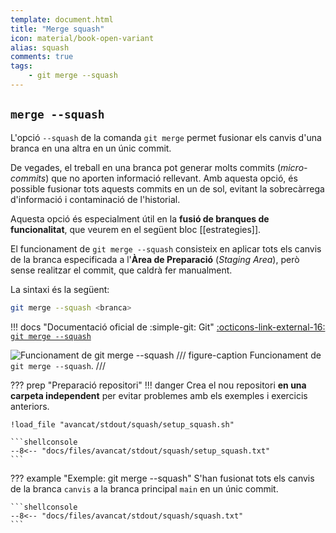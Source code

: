 ```yaml
---
template: document.html
title: "Merge squash"
icon: material/book-open-variant
alias: squash
comments: true
tags:
    - git merge --squash
---
```


## `merge --squash`
L'opció `--squash` de la comanda `git merge` permet fusionar els canvis d'una branca en una altra
en un únic commit.

De vegades, el treball en una branca pot generar molts commits (_micro-commits_) que no aporten informació rellevant.
Amb aquesta opció, és possible fusionar tots aquests commits en un de sol, evitant la sobrecàrrega d'informació
i contaminació de l'historial.

Aquesta opció és especialment útil en la __fusió de branques de funcionalitat__,
que veurem en el següent bloc [[estrategies]].

El funcionament de `git merge --squash` consisteix en aplicar tots els canvis de la branca especificada
a l'__Àrea de Preparació__ (_Staging Area_), però sense realitzar el commit, que caldrà fer manualment.

La sintaxi és la següent:
```bash
git merge --squash <branca>
```

!!! docs "Documentació oficial de :simple-git: Git"
    [:octicons-link-external-16: `git merge --squash`](https://git-scm.com/docs/git-merge#Documentation/git-merge.txt---squash)

![Funcionament de git merge --squash](img/squash/squash.png)
/// figure-caption
Funcionament de `git merge --squash`.
///

??? prep "Preparació repositori"
    !!! danger
        Crea el nou repositori __en una carpeta independent__ per evitar
        problemes amb els exemples i exercicis anteriors.

    !load_file "avancat/stdout/squash/setup_squash.sh"

    ```shellconsole
    --8<-- "docs/files/avancat/stdout/squash/setup_squash.txt"
    ```

??? example "Exemple: git merge --squash"
    S'han fusionat tots els canvis de la branca `canvis`
    a la branca principal `main` en un únic commit.

    ```shellconsole
    --8<-- "docs/files/avancat/stdout/squash/squash.txt"
    ```


